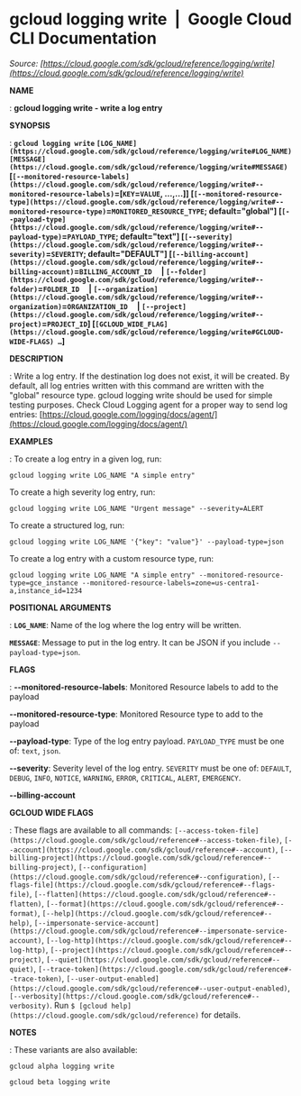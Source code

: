 # gcloud logging write  |  Google Cloud CLI Documentation

*Source: [https://cloud.google.com/sdk/gcloud/reference/logging/write](https://cloud.google.com/sdk/gcloud/reference/logging/write)*

**NAME**

: **gcloud logging write - write a log entry**

**SYNOPSIS**

: **`gcloud logging write` `[LOG_NAME](https://cloud.google.com/sdk/gcloud/reference/logging/write#LOG_NAME)` `[MESSAGE](https://cloud.google.com/sdk/gcloud/reference/logging/write#MESSAGE)` [`[--monitored-resource-labels](https://cloud.google.com/sdk/gcloud/reference/logging/write#--monitored-resource-labels)`=[`KEY`=`VALUE`, …,…]] [`[--monitored-resource-type](https://cloud.google.com/sdk/gcloud/reference/logging/write#--monitored-resource-type)`=`MONITORED_RESOURCE_TYPE`; default="global"] [`[--payload-type](https://cloud.google.com/sdk/gcloud/reference/logging/write#--payload-type)`=`PAYLOAD_TYPE`; default="text"] [`[--severity](https://cloud.google.com/sdk/gcloud/reference/logging/write#--severity)`=`SEVERITY`; default="DEFAULT"] [`[--billing-account](https://cloud.google.com/sdk/gcloud/reference/logging/write#--billing-account)`=`BILLING_ACCOUNT_ID`     | `[--folder](https://cloud.google.com/sdk/gcloud/reference/logging/write#--folder)`=`FOLDER_ID`     | `[--organization](https://cloud.google.com/sdk/gcloud/reference/logging/write#--organization)`=`ORGANIZATION_ID`     | `[--project](https://cloud.google.com/sdk/gcloud/reference/logging/write#--project)`=`PROJECT_ID`] [`[GCLOUD_WIDE_FLAG](https://cloud.google.com/sdk/gcloud/reference/logging/write#GCLOUD-WIDE-FLAGS) …`]**

**DESCRIPTION**

: Write a log entry. If the destination log does not exist, it will be created. By
default, all log entries written with this command are written with the "global"
resource type.
gcloud logging write should be used for simple testing purposes. Check Cloud
Logging agent for a proper way to send log entries: [https://cloud.google.com/logging/docs/agent/](https://cloud.google.com/logging/docs/agent/)

**EXAMPLES**

: To create a log entry in a given log, run:

```
gcloud logging write LOG_NAME "A simple entry"
```

To create a high severity log entry, run:

```
gcloud logging write LOG_NAME "Urgent message" --severity=ALERT
```

To create a structured log, run:

```
gcloud logging write LOG_NAME '{"key": "value"}' --payload-type=json
```

To create a log entry with a custom resource type, run:

```
gcloud logging write LOG_NAME "A simple entry" --monitored-resource-type=gce_instance --monitored-resource-labels=zone=us-centra1-a,instance_id=1234
```

**POSITIONAL ARGUMENTS**

: **`LOG_NAME`**:
Name of the log where the log entry will be written.

**`MESSAGE`**:
Message to put in the log entry. It can be JSON if you include
`--payload-type=json`.

**FLAGS**

: **--monitored-resource-labels**:
Monitored Resource labels to add to the payload

**--monitored-resource-type**:
Monitored Resource type to add to the payload

**--payload-type**:
Type of the log entry payload. `PAYLOAD_TYPE` must be one
of: `text`, `json`.

**--severity**:
Severity level of the log entry. `SEVERITY` must be one
of: `DEFAULT`, `DEBUG`, `INFO`,
`NOTICE`, `WARNING`, `ERROR`,
`CRITICAL`, `ALERT`, `EMERGENCY`.

**--billing-account**

**GCLOUD WIDE FLAGS**

: These flags are available to all commands: `[--access-token-file](https://cloud.google.com/sdk/gcloud/reference#--access-token-file)`,
`[--account](https://cloud.google.com/sdk/gcloud/reference#--account)`, `[--billing-project](https://cloud.google.com/sdk/gcloud/reference#--billing-project)`,
`[--configuration](https://cloud.google.com/sdk/gcloud/reference#--configuration)`,
`[--flags-file](https://cloud.google.com/sdk/gcloud/reference#--flags-file)`,
`[--flatten](https://cloud.google.com/sdk/gcloud/reference#--flatten)`, `[--format](https://cloud.google.com/sdk/gcloud/reference#--format)`, `[--help](https://cloud.google.com/sdk/gcloud/reference#--help)`, `[--impersonate-service-account](https://cloud.google.com/sdk/gcloud/reference#--impersonate-service-account)`,
`[--log-http](https://cloud.google.com/sdk/gcloud/reference#--log-http)`,
`[--project](https://cloud.google.com/sdk/gcloud/reference#--project)`, `[--quiet](https://cloud.google.com/sdk/gcloud/reference#--quiet)`, `[--trace-token](https://cloud.google.com/sdk/gcloud/reference#--trace-token)`, `[--user-output-enabled](https://cloud.google.com/sdk/gcloud/reference#--user-output-enabled)`,
`[--verbosity](https://cloud.google.com/sdk/gcloud/reference#--verbosity)`.
Run `$ [gcloud help](https://cloud.google.com/sdk/gcloud/reference)` for details.

**NOTES**

: These variants are also available:

```
gcloud alpha logging write
```

```
gcloud beta logging write
```